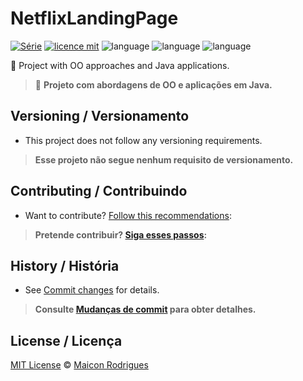# NetflixLandingPage

[![Série](https://img.shields.io/badge/Maiconrq-NetflixLandingPage-green)](https://github.com/Maiconrq/NetflixLandingPage)
[![licence mit](https://img.shields.io/badge/licence-MIT-white.svg)](https://github.com/afonsopacifer/open-source-boilerplate/blob/master/LICENSE.md)
![language](https://img.shields.io/badge/html-pure-orange)
![language](https://img.shields.io/badge/css-pure-blue)
![language](https://img.shields.io/badge/javascript-pure-yellow)

:rocket: Project with OO approaches and Java applications. 

> :rocket: **Projeto com abordagens de OO e aplicações em Java.**


## Versioning / Versionamento
- This project does not follow any versioning requirements.

> **Esse projeto não segue nenhum requisito de versionamento.**


## Contributing / Contribuindo

- Want to contribute? [Follow this recommendations](./CONTRIBUTING.md):  

> **Pretende contribuir? [Siga esses passos](./CONTRIBUTING.md):**


## History / História
- See [Commit changes](https://github.com/Maiconrq/INMTE/commits/main) for details.

> **Consulte [Mudanças de commit](https://github.com/Maiconrq/INMTE/commits/main) para obter detalhes.**


## License / Licença
[MIT License](https://github.com/Maiconrq/INMTE/blob/main/LICENSE) © [Maicon Rodrigues](https://github.com/Maiconrq)
